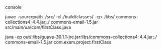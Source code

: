 console

javac -sourcepath ./src/ -d ./build/classes/ -cp ./libs/ commons-collections4-4.4.jar;./ commons-email-1.5.jar src/main/ua/com/firstClass.java


java -cp out/:libs/guava-30.1.1-jre.jar:libs/commons-collections4-4.4.jar;./ commons-email-1.5.jar com.exam.project.firstClass
